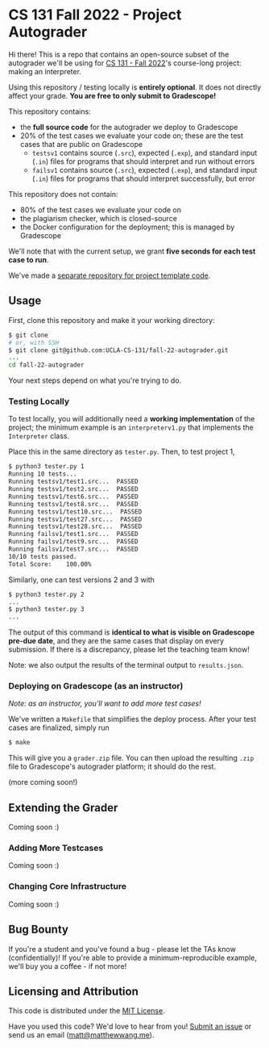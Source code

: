# CS 131 Fall 2022 - Project Autograder

Hi there! This is a repo that contains an open-source subset of the autograder we'll be using for [CS 131 - Fall 2022](https://ucla-cs-131.github.io/fall-22/)'s course-long project: making an interpreter.

Using this repository / testing locally is **entirely optional**. It does not directly affect your grade. **You are free to only submit to Gradescope!**

This repository contains:

- the **full source code** for the autograder we deploy to Gradescope
- 20% of the test cases we evaluate your code on; these are the test cases that are public on Gradescope
    - `testsv1` contains source (`.src`), expected (`.exp`), and standard input (`.in`) files for programs that should interpret and run without errors
    - `failsv1` contains source (`.src`), expected (`.exp`), and standard input (`.in`) files for programs that should interpret successfully, but error

This repository does not contain:

- 80% of the test cases we evaluate your code on
- the plagiarism checker, which is closed-source
- the Docker configuration for the deployment; this is managed by Gradescope

We'll note that with the current setup, we grant **five seconds for each test case to run**.

We've made a [separate repository for project template code](https://github.com/UCLA-CS-131/fall-22-proj-starter).

## Usage

First, clone this repository and make it your working directory:

```sh
$ git clone
# or, with SSH
$ git clone git@github.com:UCLA-CS-131/fall-22-autograder.git
...
cd fall-22-autograder
```

Your next steps depend on what you're trying to do.

### Testing Locally

To test locally, you will additionally need a **working implementation** of the project; the minimum example is an `interpreterv1.py` that implements the `Interpreter` class.

Place this in the same directory as `tester.py`. Then, to test project 1,

```sh
$ python3 tester.py 1
Running 10 tests...
Running testsv1/test1.src...  PASSED
Running testsv1/test2.src...  PASSED
Running testsv1/test6.src...  PASSED
Running testsv1/test8.src...  PASSED
Running testsv1/test10.src...  PASSED
Running testsv1/test27.src...  PASSED
Running testsv1/test28.src...  PASSED
Running failsv1/test1.src...  PASSED
Running failsv1/test9.src...  PASSED
Running failsv1/test7.src...  PASSED
10/10 tests passed.
Total Score:    100.00%
```

Similarly, one can test versions 2 and 3 with

```sh
$ python3 tester.py 2
...
$ python3 tester.py 3
...
```

The output of this command is **identical to what is visible on Gradescope pre-due date**, and they are the same cases that display on every submission. If there is a discrepancy, please let the teaching team know!

Note: we also output the results of the terminal output to `results.json`.

### Deploying on Gradescope (as an instructor)

*Note: as an instructor, you'll want to add more test cases!*

We've written a `Makefile` that simplifies the deploy process. After your test cases are finalized, simply run

```sh
$ make
```

This will give you a `grader.zip` file. You can then upload the resulting `.zip` file to Gradescope's autograder platform; it should do the rest.

(more coming soon!)

## Extending the Grader

Coming soon :)
### Adding More Testcases

Coming soon :)

### Changing Core Infrastructure

Coming soon :)

## Bug Bounty

If you're a student and you've found a bug - please let the TAs know (confidentially)! If you're able to provide a minimum-reproducible example, we'll buy you a coffee - if not more!

## Licensing and Attribution

This code is distributed under the [MIT License](https://github.com/UCLA-CS-131/fall-22-autograder/blob/main/LICENSE).

Have you used this code? We'd love to hear from you! [Submit an issue](https://github.com/UCLA-CS-131/fall-22-autograder/issues) or send us an email ([matt@matthewwang.me](mailto:matt@matthewwang.me)).
